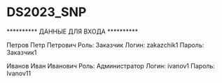 # DS2023_SNP
********** ДАННЫЕ ДЛЯ ВХОДА **********

Петров Петр Петрович
Роль: Заказчик
Логин: zakazchik1
Пароль: Заказчик1

Иванов Иван Иванович
Роль: Администратор
Логин: ivanov1
Пароль: Ivanov11
